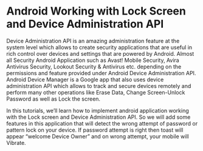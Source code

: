 # Android Working with Lock Screen and Device Administration API

Device Administration API is an amazing administration feature at the system level which allows to create security applications that are useful in rich control over devices and settings that are powered by Android. Almost all Security Android Application such as Avast! Mobile Security, Avira Antivirus Security, Lookout Security & Antivirus etc. depending on the permissions and feature provided under Android Device Administration API. Android Device Manager is a Google app that also uses device administration API which allows to track and secure devices remotely and perform many other operations like Erase Data, Change Screen-Unlock Password as well as Lock the screen.

In this tutorials, we’ll learn how to implement android application working with the Lock screen and Device Administration API. So we will add some features in this application that will detect the wrong attempt of password or pattern lock on your device. If password attempt is right then toast will appear “welcome Device Owner” and on wrong attempt, your mobile will Vibrate.
